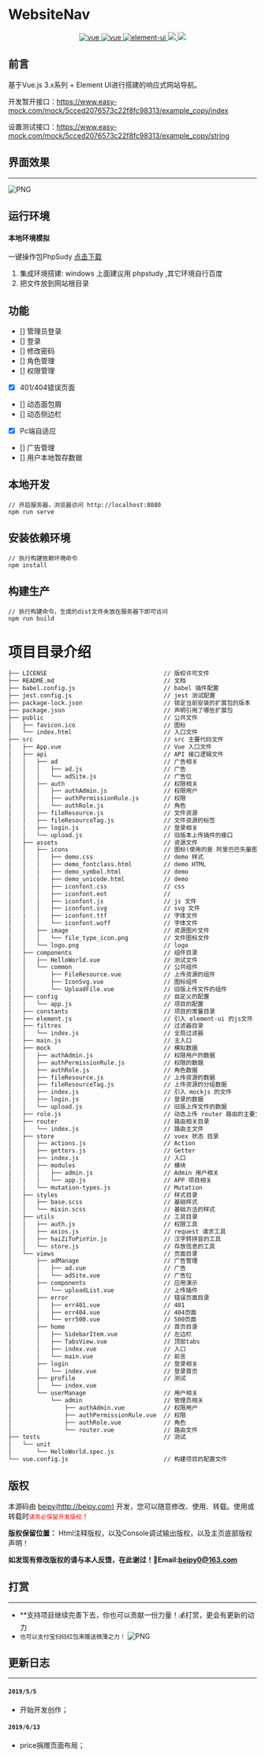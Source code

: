 # WebsiteNav
<p align="center">
  <a href="https://github.com/vuejs/vue">
    <img src="https://img.shields.io/badge/vue-2.6.10-brightgreen.svg" alt="vue">
  </a>
  <a href="https://cli.vuejs.org">
    <img src="https://img.shields.io/badge/vue--cli-3.7.0-brightgreen.svg" alt="vue">
  </a>
  <a href="https://github.com/ElemeFE/element">
    <img src="https://img.shields.io/badge/element--ui-2.8.2-blue.svg" alt="element-ui">
  </a>
  <a href="LICENSE">
    <img src="https://img.shields.io/badge/License-MIT-yellow.svg">
  </a>
  <a href="http://www.beipy.com">
    <img src="https://img.shields.io/badge/Author-Beipy-0093ff.svg">
  </a>
</p>

## 前言

基于Vue.js 3.x系列 + Element UI进行搭建的响应式网站导航。

开发暂开接口：https://www.easy-mock.com/mock/5cced2076573c22f8fc98313/example_copy/index

设置测试接口：https://www.easy-mock.com/mock/5cced2076573c22f8fc98313/example_copy/string

## 界面效果
-----
![PNG](Gitimg/QQ20190510-125129.png)

## 运行环境

#### 本地环境模拟

一键操作包PhpSudy <a href="http://phpstudy.php.cn/" target="_blank">点击下载</a>

1. 集成环境搭建: windows 上面建议用 phpstudy ,其它环境自行百度
2. 把文件放到网站根目录


## 功能 
- [] 管理员登录
- [] 登录
- [] 修改密码
- [] 角色管理
- [] 权限管理
- [x] 401/404错误页面
- [] 动态面包屑
- [] 动态侧边栏
- [x] Pc端自适应
- [] 广告管理
- [] 用户本地暂存数据

## 本地开发

	// 开启服务器，浏览器访问 http://localhost:8080
	npm run serve

## 安装依赖环境

	// 执行构建依赖环境命令
	npm install
	
## 构建生产

	// 执行构建命令，生成的dist文件夹放在服务器下即可访问
	npm run build
	
# 项目目录介绍
```markdown
├── LICENSE                                 // 版权许可文件
├── README.md                               // 文档
├── babel.config.js                         // babel 插件配置                
├── jest.config.js                          // jest 测试配置   
├── package-lock.json                       // 锁定当前安装的扩展包的版本
├── package.json                            // 声明引用了哪些扩展包
├── public                                  // 公共文件
│   ├── favicon.ico                         // 图标
│   └── index.html                          // 入口文件
├── src                                     // src 主要代码文件
│   ├── App.vue                             // Vue 入口文件
│   ├── api                                 // API 接口逻辑文件
│   │   ├── ad                              // 广告相关
│   │   │   ├── ad.js                       // 广告
│   │   │   └── adSite.js                   // 广告位
│   │   ├── auth                            // 权限相关
│   │   │   ├── authAdmin.js                // 权限用户
│   │   │   ├── authPermissionRule.js       // 权限
│   │   │   └── authRole.js                 // 角色
│   │   ├── fileResource.js                 // 文件资源
│   │   ├── fileResourceTag.js              // 文件资源的标签
│   │   ├── login.js                        // 登录相关
│   │   └── upload.js                       // 旧版本上传插件的接口
│   ├── assets                              // 资源文件
│   │   ├── icons                           // 图标(使用的是 阿里巴巴矢量图标库)
│   │   │   ├── demo.css                    // demo 样式
│   │   │   ├── demo_fontclass.html         // demo HTML
│   │   │   ├── demo_symbol.html            // demo
│   │   │   ├── demo_unicode.html           // demo
│   │   │   ├── iconfont.css                // css
│   │   │   ├── iconfont.eot                // 
│   │   │   ├── iconfont.js                 // js 文件
│   │   │   ├── iconfont.svg                // svg 文件
│   │   │   ├── iconfont.ttf                // 字体文件
│   │   │   └── iconfont.woff               // 字体文件
│   │   ├── image                           // 资源图片文件
│   │   │   └── file_type_icon.png          // 文件图标文件
│   │   └── logo.png                        // logo
│   ├── components                          // 组件目录
│   │   ├── HelloWorld.vue                  // 测试文件
│   │   └── common                          // 公共组件
│   │       ├── FileResource.vue            // 上传资源的组件
│   │       ├── IconSvg.vue                 // 图标组件
│   │       └── UploadFile.vue              // 旧版上传文件的组件
│   ├── config                              // 自定义的配置
│   │   └── app.js                          // 项目的配置
│   ├── constants                           // 项目的常量目录
│   ├── element.js                          // 引入 element-ui 的js文件 (这个也可直接写在 main.js 里面)
│   ├── filtres                             // 过滤器目录
│   │   └── index.js                        // 全局过滤器
│   ├── main.js                             // 主入口
│   ├── mock                                // 模拟数据
│   │   ├── authAdmin.js                    // 权限用户的数据
│   │   ├── authPermissionRule.js           // 权限的数据
│   │   ├── authRole.js                     // 角色数据
│   │   ├── fileResource.js                 // 上传资源的数据
│   │   ├── fileResourceTag.js              // 上传资源的分组数据
│   │   ├── index.js                        // 引入 mockjs 的文件
│   │   ├── login.js                        // 登录的数据
│   │   └── upload.js                       // 旧版上传文件的数据
│   ├── role.js                             // 动态上传 router 路由的主要文件, 并且初始化权限, 检测权限
│   ├── router                              // 路由相关目录
│   │   └── index.js                        // 路由主文件
│   ├── store                               // vuex 状态 目录
│   │   ├── actions.js                      // Action
│   │   ├── getters.js                      // Getter
│   │   ├── index.js                        // 入口
│   │   ├── modules                         // 模块
│   │   │   ├── admin.js                    // Admin 用户相关
│   │   │   └── app.js                      // APP 项目相关
│   │   └── mutation-types.js               // Mutation
│   ├── styles                              // 样式目录
│   │   ├── base.scss                       // 基础样式
│   │   └── mixin.scss                      // 基础方法的样式
│   ├── utils                               // 工具目录
│   │   ├── auth.js                         // 权限工具
│   │   ├── axios.js                        // request 请求工具
│   │   ├── haiZiToPinYin.js                // 汉字转拼音的工具
│   │   └── store.js                        // 存放信息的工具
│   └── views                               // 页面目录
│       ├── adManage                        // 广告管理
│       │   ├── ad.vue                      // 广告
│       │   └── adSite.vue                  // 广告位
│       ├── components                      // 应用演示
│       │   └── uploadList.vue              // 上传插件
│       ├── error                           // 错误页面目录
│       │   ├── err401.vue                  // 401
│       │   ├── err404.vue                  // 404页面
│       │   └── err500.vue                  // 500页面
│       ├── home                            // 首页目录
│       │   ├── SidebarItem.vue             // 左边栏
│       │   ├── TabsView.vue                // 顶部tabs
│       │   ├── index.vue                   // 入口
│       │   └── main.vue                    // 前言
│       ├── login                           // 登录相关
│       │   └── index.vue                   // 登录首页
│       ├── profile                         // 测试
│       │   └── index.vue                   
│       └── userManage                      // 用户相关
│           └── admin                       // 管理员相关
│               ├── authAdmin.vue           // 权限用户
│               ├── authPermissionRule.vue  // 权限
│               ├── authRole.vue            // 角色
│               └── router.vue              // 路由文件
├── tests                                   // 测试
│   └── unit                                
│       └── HelloWorld.spec.js              
└── vue.config.js                           // 构建项目的配置文件
```

## 版权
本源码由 [beipy(http://beipy.com)](http://beipy.com) 开发，您可以随意修改、使用、转载。使用或转载时<font style="color:red">`请务必保留开发版权`！</font>

**版权保留位置：** Html注释版权，以及Console调试输出版权，以及主页底部版权声明！  

**如发现有修改版权的请与本人反馈，在此谢过！📮Email:<beipy0@163.com>**


## 打赏
-----
- **支持项目继续完善下去，你也可以贡献一份力量！💰打赏，更会有更新的动力
- `也可以支付宝扫码红包来赠送微薄之力！`
![PNG](https://raw.githubusercontent.com/Beipy/VipVideoResolution/master/img/TestImg/dashang.png)

## 更新日志
-----

#### `2019/5/5`
- 开始开发创作；

#### `2019/6/13`
- price捐赠页面布局；